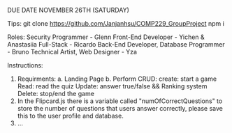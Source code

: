 DUE DATE NOVEMBER 26TH (SATURDAY)

Tips:
git clone https://github.com/Janjanhsu/COMP229_GroupProject
npm i

Roles:
Security Programmer - Glenn
Front-End Developer - Yichen & Anastasiia
Full-Stack - Ricardo
Back-End Developer, Database Programmer - Bruno
Technical Artist, Web Designer - Yza

Instructions:

1. Requirments:
   a. Landing Page
   b. Perform CRUD:
     create: start a game
     Read: read the quiz
     Update: answer true/false && Ranking system
     Delete: stop/end the game
3. In the Flipcard.js there is a variable called "numOfCorrectQuestions" to store the number of questions that users answer correctly,
   please save this to the user profile and database.
4. ...
